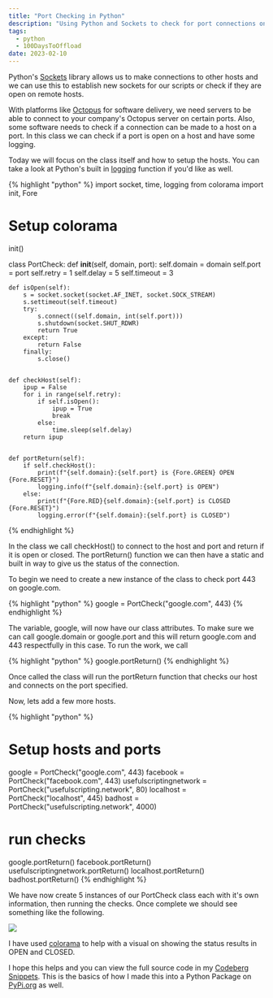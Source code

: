 ```yaml
---
title: "Port Checking in Python"
description: "Using Python and Sockets to check for port connections on local and remotes hosts"
tags: 
  - python
  - 100DaysToOffload
date: 2023-02-10 
---
```


Python's [Sockets](https://docs.python.org/3/library/socket.html) library allows us to make connections to other hosts and we can use this to establish new sockets for our scripts or check if they are open on remote hosts.

With platforms like [Octopus](https://octopus.com/) for software delivery, we need servers to be able to connect to your company's Octopus server on certain ports. Also, some software needs to check if a connection can be made to a host on a port. In this class we can check if a port is open on a host and have some logging.

Today we will focus on the class itself and how to setup the hosts. You can take a look at Python's built in [logging](https://docs.python.org/3/library/logging.html) function if you'd like as well.

{% highlight "python" %}
import socket, time, logging
from colorama import init, Fore

# Setup colorama
init()

class PortCheck:
    def __init__(self, domain, port):
        self.domain = domain
        self.port = port
        self.retry = 1
        self.delay = 5
        self.timeout = 3


    def isOpen(self):
        s = socket.socket(socket.AF_INET, socket.SOCK_STREAM)
        s.settimeout(self.timeout)
        try:
            s.connect((self.domain, int(self.port)))
            s.shutdown(socket.SHUT_RDWR)
            return True
        except:
            return False
        finally:
            s.close()


    def checkHost(self):
        ipup = False
        for i in range(self.retry):
            if self.isOpen():
                ipup = True
                break
            else:
                time.sleep(self.delay)
        return ipup
    
    
    def portReturn(self):
        if self.checkHost():
            print(f"{self.domain}:{self.port} is {Fore.GREEN} OPEN {Fore.RESET}")
            logging.info(f"{self.domain}:{self.port} is OPEN")
        else:
            print(f"{Fore.RED}{self.domain}:{self.port} is CLOSED {Fore.RESET}")
            logging.error(f"{self.domain}:{self.port} is CLOSED")
{% endhighlight %}

In the class we call checkHost() to connect to the host and port and return if it is open or closed. The portReturn() function we can then have a static and built in way to give us the status of the connection.

To begin we need to create a new instance of the class to check port 443 on google.com.

{% highlight "python" %}
google = PortCheck("google.com", 443)
{% endhighlight %}

The variable, google, will now have our class attributes. To make sure we can call google.domain or google.port and this will return google.com and 443 respectfully in this case. To run the work, we call

{% highlight "python" %}
google.portReturn()
{% endhighlight %}

Once called the class will run the portReturn function that checks our host and connects on the port specified. 

Now, lets add a few more hosts.

{% highlight "python" %}
# Setup hosts and ports
google = PortCheck("google.com", 443)
facebook = PortCheck("facebook.com", 443)
usefulscriptingnetwork = PortCheck("usefulscripting.network", 80)
localhost = PortCheck("localhost", 445)
badhost = PortCheck("usefulscripting.network", 4000)

# run checks
google.portReturn()
facebook.portReturn()
usefulscriptingnetwork.portReturn()
localhost.portReturn()
badhost.portReturn()
{% endhighlight %}

We have now create 5 instances of our PortCheck class each with it's own information, then running the checks. Once complete we should see something like the following.

![](/assets/images/blog/python-socket-connection.png)

I have used [colorama](https://pypi.org/project/colorama/) to help with a visual on showing the status results in OPEN and CLOSED.

I hope this helps and you can view the full source code in my [Codeberg Snippets](https://codeberg.org/cjerrington/snippets/src/branch/main/python/portcheck.py). This is the basics of how I made this into a Python Package on [PyPi.org](https://pypi.org/project/netutil/) as well.